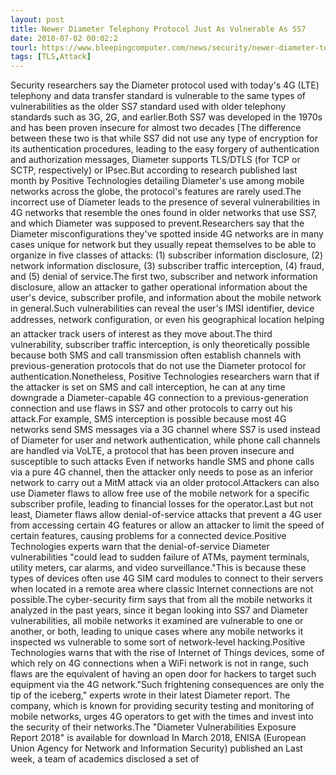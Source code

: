 ```yaml
---
layout: post
title: Newer Diameter Telephony Protocol Just As Vulnerable As SS7
date: 2018-07-02 00:02:2
tourl: https://www.bleepingcomputer.com/news/security/newer-diameter-telephony-protocol-just-as-vulnerable-as-ss7/
tags: [TLS,Attack]
---
```

Security researchers say the Diameter protocol used with today's 4G (LTE) telephony and data transfer standard is vulnerable to the same types of vulnerabilities as the older SS7 standard used with older telephony standards such as 3G, 2G, and earlier.Both SS7 was developed in the 1970s and has been proven insecure for almost two decades [The difference between these two is that while SS7 did not use any type of encryption for its authentication procedures, leading to the easy forgery of authentication and authorization messages, Diameter supports TLS/DTLS (for TCP or SCTP, respectively) or IPsec.But according to research published last month by Positive Technologies detailing Diameter's use among mobile networks across the globe, the protocol's features are rarely used.The incorrect use of Diameter leads to the presence of several vulnerabilities in 4G networks that resemble the ones found in older networks that use SS7, and which Diameter was supposed to prevent.Researchers say that the Diameter misconfigurations they've spotted inside 4G networks are in many cases unique for network but they usually repeat themselves to be able to organize in five classes of attacks: (1) subscriber information disclosure, (2) network information disclosure, (3) subscriber traffic interception, (4) fraud, and (5) denial of service.The first two, subscriber and network information disclosure, allow an attacker to gather operational information about the user's device, subscriber profile, and information about the mobile network in general.Such vulnerabilities can reveal the user's IMSI identifier, device addresses, network configuration, or even his geographical location helping an attacker track users of interest as they move about.The third vulnerability, subscriber traffic interception, is only theoretically possible because both SMS and call transmission often establish channels with previous-generation protocols that do not use the Diameter protocol for authentication.Nonetheless, Positive Technologies researchers warn that if the attacker is set on SMS and call interception, he can at any time downgrade a Diameter-capable 4G connection to a previous-generation connection and use flaws in SS7 and other protocols to carry out his attack.For example, SMS interception is possible because most 4G networks send SMS messages via a 3G channel where SS7 is used instead of Diameter for user and network authentication, while phone call channels are handled via VoLTE, a protocol that has been proven insecure and susceptible to such attacks Even if networks handle SMS and phone calls via a pure 4G channel, then the attacker only needs to pose as an inferior network to carry out a MitM attack via an older protocol.Attackers can also use Diameter flaws to allow free use of the mobile network for a specific subscriber profile, leading to financial losses for the operator.Last but not least, Diameter flaws allow denial-of-service attacks that prevent a 4G user from accessing certain 4G features or allow an attacker to limit the speed of certain features, causing problems for a connected device.Positive Technologies experts warn that the denial-of-service Diameter vulnerabilities "could lead to sudden failure of ATMs, payment terminals, utility meters, car alarms, and video surveillance."This is because these types of devices often use 4G SIM card modules to connect to their servers when located in a remote area where classic Internet connections are not possible.The cyber-security firm says that from all the mobile networks it analyzed in the past years, since it began looking into SS7 and Diameter vulnerabilities, all mobile networks it examined are vulnerable to one or another, or both, leading to unique cases where any mobile networks it inspected ws vulnerable to some sort of network-level hacking.Positive Technologies warns that with the rise of Internet of Things devices, some of which rely on 4G connections when a WiFi network is not in range, such flaws are the equivalent of having an open door for hackers to target such equipment via the 4G network."Such frightening consequences are only the tip of the iceberg," experts wrote in their latest Diameter report. The company, which is known for providing security testing and monitoring of mobile networks, urges 4G operators to get with the times and invest into the security of their networks.The "Diameter Vulnerabilities Exposure Report 2018" is available for download In March 2018, ENISA (European Union Agency for Network and Information Security) published an Last week, a team of academics disclosed a set of 